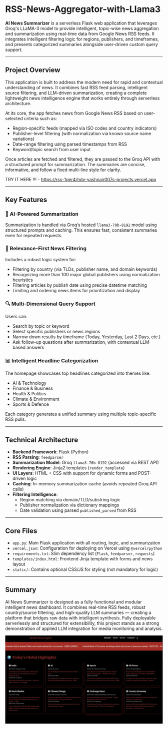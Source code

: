 # RSS-News-Aggregator-with-Llama3

**AI News Summarizer** is a serverless Flask web application that leverages Groq's LLaMA-3 model to provide intelligent, topic-wise news aggregation and summarization using real-time data from Google News RSS feeds. It integrates intelligent filtering logic for regions, publishers, and timeframes, and presents categorized summaries alongside user-driven custom query support.

---

## Project Overview

This application is built to address the modern need for rapid and contextual understanding of news. It combines fast RSS feed parsing, intelligent source filtering, and LLM-driven summarization, creating a complete lightweight news intelligence engine that works entirely through serverless architecture.

At its core, the app fetches news from Google News RSS based on user-selected criteria such as:

- Region-specific feeds (mapped via ISO codes and country indicators)
- Publisher-level filtering (with normalization via known source name variations)
- Date-range filtering using parsed timestamps from RSS
- Keyword/topic search from user input

Once articles are fetched and filtered, they are passed to the Groq API with a structured prompt for summarization. The summaries are concise, informative, and follow a fixed multi-line style for clarity.

TRY IT HERE !!! - https://rss-1qer4rhdy-yashnair007s-projects.vercel.app

---

## Key Features

### 🧠 AI-Powered Summarization
Summarization is handled via Groq’s hosted `llama3-70b-8192` model using structured prompts and caching. This ensures fast, consistent summaries even for repeated requests.

### 📰 Relevance-First News Filtering
Includes a robust logic system for:
- Filtering by country (via TLDs, publisher name, and domain keywords)
- Recognizing more than 100 major global publishers using normalization heuristics
- Filtering articles by publish date using precise datetime matching
- Limiting and ordering news items for prioritization and display

### 🔍 Multi-Dimensional Query Support
Users can:
- Search by topic or keyword
- Select specific publishers or news regions
- Narrow down results by timeframe (Today, Yesterday, Last 2 Days, etc.)
- Ask follow-up questions after summarization, with contextual LLM-based answers

### 📊 Intelligent Headline Categorization
The homepage showcases top headlines categorized into themes like:
- AI & Technology
- Finance & Business
- Health & Politics
- Climate & Environment
- Sports & Defence

Each category generates a unified summary using multiple topic-specific RSS pulls.

---

## Technical Architecture

- **Backend Framework**: Flask (Python)
- **RSS Parsing**: `feedparser`
- **Summarization Model**: Groq `llama3-70b-8192` (accessed via REST API)
- **Rendering Engine**: Jinja2 templates (`render_template`)
- **UI Layers**: HTML + CSS with support for dynamic forms and POST-driven logic
- **Caching**: In-memory summarization cache (avoids repeated Groq API calls)
- **Filtering Intelligence**:
  - Region matching via domain/TLD/substring logic
  - Publisher normalization via dictionary mappings
  - Date validation using parsed `published_parsed` from RSS

---

## Core Files

- `app.py`: Main Flask application with all routing, logic, and summarization
- `vercel.json`: Configuration for deploying on Vercel using `@vercel/python`
- `requirements.txt`: Slim dependency list (`Flask`, `feedparser`, `requests`)
- `templates/index.html`: Frontend Jinja template with forms and news layout
- `static/`: Contains optional CSS/JS for styling (not mandatory for logic)

---

## Summary

AI News Summarizer is designed as a fully functional and modular intelligent news dashboard. It combines real-time RSS feeds, robust country/source filtering, and high-quality LLM summaries — creating a platform that bridges raw data with intelligent synthesis. Fully deployable serverlessly and structured for extensibility, this project stands as a strong demonstration of applied LLM integration for media monitoring and analysis.



![App Screenshot](RSS.jpg)
